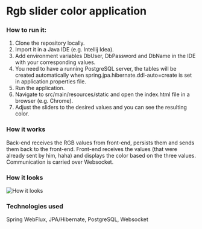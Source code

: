 # Rgb slider color application 

### How to run it:

1. Clone the repository locally.
2. Import it in a Java IDE (e.g. Intellij Idea).
3. Add environment variables DbUser, DbPassword and DbName in the IDE with your corresponding values.
4. You need to have a running PostgreSQL server, the tables will be created automatically when 
spring.jpa.hibernate.ddl-auto=create is set in application.properties file. 
5. Run the application.
6. Navigate to src/main/resources/static and open the index.html file in a browser (e.g. Chrome). 
7. Adjust the sliders to the desired values and you can see the resulting color.

### How it works
Back-end receives the RGB values from front-end, persists them and sends them back to the front-end.
Front-end receives the values (that were already sent by him, haha) and displays the color based on the three values.
Communication is carried over Websocket.

### How it looks
![How it looks](https://i.imgur.com/AwMrtxr.jpg) 

### Technologies used
Spring WebFlux, JPA/Hibernate, PostgreSQL, Websocket

